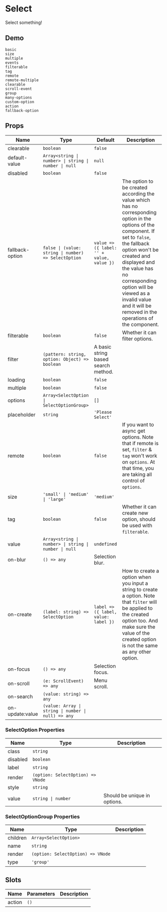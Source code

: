 # Select

Select something!

## Demo

```demo
basic
size
multiple
events
filterable
tag
remote
remote-multiple
clearable
scroll-event
group
many-options
custom-option
action
fallback-option
```

## Props

| Name | Type | Default | Description |
| --- | --- | --- | --- |
| clearable | `boolean` | `false` |  |
| default-value | `Array<string \| number> \| string \| number \| null` | `null` |  |
| disabled | `boolean` | `false` |  |
| fallback-option | `false \| (value: string \| number) => SelectOption` | `value => ({ label: '' + value, value })` | The option to be created according the value which has no corresponding option in the options of the component. If set to `false`, the fallback option won't be created and displayed and the value has no corresponding option will be viewed as a invalid value and it will be removed in the operations of the component. |
| filterable | `boolean` | `false` | Whether it can filter options. |
| filter | `(pattern: string, option: Object) => boolean` | A basic string based search method. |  |
| loading | `boolean` | `false` |  |
| multiple | `boolean` | `false` |  |
| options | `Array<SelectOption \| SelectOptionGroup>` | `[]` |  |
| placeholder | `string` | `'Please Select'` |  |
| remote | `boolean` | `false` | If you want to async get options. Note that if remote is set, `filter` & `tag` won't work on `options`. At that time, you are taking all control of `options`. |
| size | `'small' \| 'medium' \| 'large'` | `'medium'` |  |
| tag | `boolean` | `false` | Whether it can create new option, should be used with `filterable`. |
| value | `Array<string \| number> \| string \| number \| null` | `undefined` |  |
| on-blur | `() => any` | Selection blur. |
| on-create | `(label: string) => SelectOption` | `label => ({ label, value: label })` | How to create a option when you input a string to create a option. Note that `filter` will be applied to the created option too. And make sure the value of the created option is not the same as any other option. |
| on-focus | `() => any` | Selection focus. |
| on-scroll | `(e: ScrollEvent) => any` | Menu scroll. |
| on-search | `(value: string) => any` |  |
| on-update:value | `(value: Array \| string \| number \| null) => any` |  |

### SelectOption Properties

| Name     | Type                              | Description                  |
| -------- | --------------------------------- | ---------------------------- |
| class    | `string`                          |                              |
| disabled | `boolean`                         |                              |
| label    | `string`                          |                              |
| render   | `(option: SelectOption) => VNode` |                              |
| style    | `string`                          |                              |
| value    | `string \| number`                | Should be unique in options. |

### SelectOptionGroup Properties

| Name     | Type                              | Description |
| -------- | --------------------------------- | ----------- |
| children | `Array<SelectOption>`             |             |
| name     | `string`                          |             |
| render   | `(option: SelectOption) => VNode` |             |
| type     | `'group'`                         |             |

## Slots

| Name   | Parameters | Description |
| ------ | ---------- | ----------- |
| action | `()`       |             |
